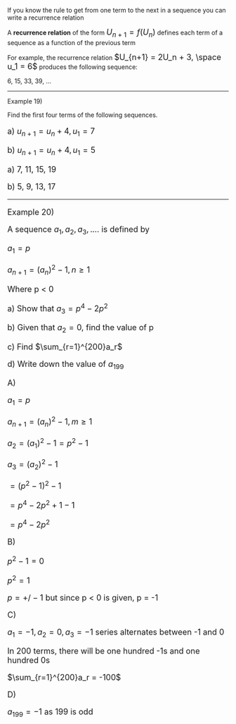 If you know the rule to get from one term to the next in a sequence you can write a recurrence relation

A **recurrence relation** of the form <font size=4>$U_{n+1} = f(U_n)$</font> defines each term of a sequence as a function of the previous term

For example, the recurrence relation <font size=4>$U_{n+1} = 2U_n + 3, \space u_1 = 6$</font> produces the following sequence:

6, 15, 33, 39, ... 

---

Example 19)

Find the first four terms of the following sequences.

<font size=4>

a) $u_{n+1} = u_n + 4, u_1 = 7$

b) $u_{n+1} = u_n + 4, u_1 = 5$

a) 7, 11, 15, 19

b) 5, 9, 13, 17

---

Example 20)

A sequence $a_1, a_2, a_3, ....$ is defined by 

$a_1 = p$

$a_{n+1} = (a_n)^2 - 1, n \geq 1$

Where p < 0

a) Show that $a_3 = p^4 -2p^2$

b) Given that $a_2 = 0$, find the value of p

c) Find $\sum_{r=1}^{200}a_r$

d) Write down the value of $a_199$

A)

$a_1 = p$

$a_{n+1} = (a_n)^2 - 1, m \geq 1$

$a_{2} = (a_1)^2 - 1 = p^2 -1$

$a_{3} = (a_2)^2 -1$

$= (p^2-1)^2 -1$

$=p^4 -2p^2 + 1 - 1$

$= p^4 -2p^2$

B) 

$p^2 - 1 = 0$

$p^2 = 1$

$p = +/- 1$ but since p < 0 is given, p = -1

C)

$a_1 = -1, a_2 = 0, a_3 = -1$ series alternates between -1 and 0


In 200 terms, there will be one hundred -1s and one hundred 0s

$\sum_{r=1}^{200}a_r = -100$

D)

$a_{199} = -1$ as 199 is odd